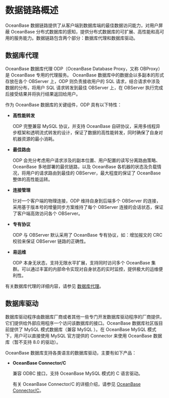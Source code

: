# 数据链路概述

OceanBase 数据链路提供了从客户端到数据库端的最佳数据访问能力，对用户屏蔽 OceanBase 分布式数据库的感知，提供分布式数据库的可扩展、高性能和高可用的服务能力。数据链路包含两个部分：数据库代理和数据库驱动。

## 数据库代理

OceanBase 数据库代理 ODP（OceanBase Database Proxy，又称 OBProxy）是 OceanBase 专用的代理服务。 OceanBase 数据库中的数据会以多副本的形式存放在各个 OBServer 上，ODP 则负责接收用户的 SQL 请求，结合请求中涉及数据的分布，将用户 SQL 请求转发到最佳 OBServer 上，在 OBServer 执行完成后接受结果并将执行结果返回给用户。

作为 OceanBase 数据库的关键组件，ODP 具有以下特性：

* **高性能转发**

  ODP 完整兼容 MySQL 协议，并支持 OceanBase 自研协议，采用多线程异步框架和透明流式转发的设计，保证了数据的高性能转发，同时确保了自身对机器资源的最小消耗。

* **最佳路由**

  ODP 会充分考虑用户请求涉及的副本位置、用户配置的读写分离路由策略、OceanBase 多地部署的最优链路，以及 OceanBase 各机器的状态及负载情况，将用户的请求路由到最佳的 OBServer，最大程度的保证了 OceanBase 整体的高性能运转。

* **连接管理**

  针对一个客户端的物理连接，ODP 维持自身到后端多个 OBServer 的连接，采用基于版本号的增量同步方案维持了每个 OBServer 连接的会话状态，保证了客户端高效访问各个 OBServer。

* **专有协议**

  ODP 与 OBServer 默认采用了 OceanBase 专有协议，如：增加报文的 CRC 校验来保证 OBServer 链路的正确性。

* **易运维**

  ODP 本身无状态，支持无限水平扩展，支持同时访问多个 OceanBase 集群。可以通过丰富的内部命令实现对自身状态的实时监控，提供极大的运维便利性。

有关数据库代理的详细内容，请参见 [数据库代理](2.database-proxy/1.proxy-overview.md)。

## 数据库驱动

数据库驱动程序由数据库厂商或者其他一些专门开发数据库驱动程序的厂商提供，它们提供给外部应用程序一个访问该数据库的接口。OceanBase 数据库社区版目前提供了 MySQL 模式数据库（兼容 MySQL ）。在 OceanBase MySQL 模式下，用户可以直接使用 MySQL 官方提供的 Connector 来使用 OceanBase 数据库（暂不支持 8.0 的驱动）。

OceanBase 数据库支持各类语言的数据库驱动，主要有如下产品：

* **OceanBase Connector/C**

  兼容 ODBC 接口，支持 OceanBase MySQL 模式的 C 语言驱动。

  有关 OceanBase Connector/C 的详细介绍，请参见 [OceanBase Connector/C](../8.data-links/4.oceanbase-database-overview-oceanbase-connector-c.md)。
